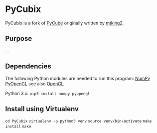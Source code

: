 # PyCubix

PyCubix is a fork of [PyCube](https://github.com/mtking2/PyCube) originally written by [mtking2](https://github.com/mtking2).

## Purpose
...

## Dependencies

The following Python modules are needed to run this program:
[NumPy](http://www.numpy.org/)
[PyOpenGL](pyopengl.sourceforge.net/) see also [OpenGL](https://www.opengl.org/)

Python 3.x:
`pip3 install numpy pyopengl`

## Install using Virtualenv

`cd PyCubix`
`virtualenv -p python3 venv`
`source venv/bin/activate`
`make install`
`make`
